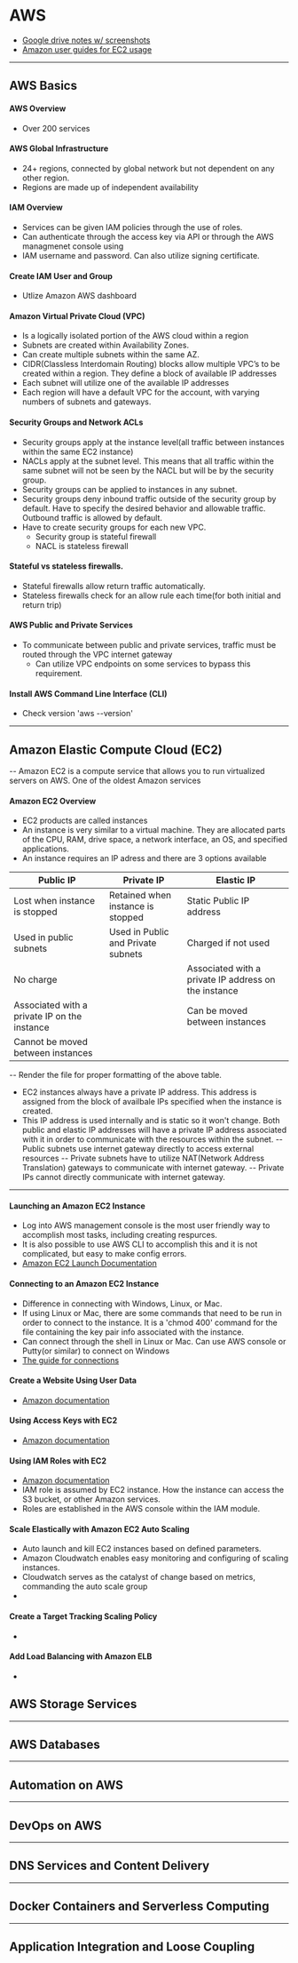 # 										AWS 
- [Google drive notes w/ screenshots](https://drive.google.com/drive/u/0/folders/1HcptrMI7-_dcfh_NF7D7bZkHReEedHkQ)
- [Amazon user guides for EC2 usage](https://docs.aws.amazon.com/ec2/index.html)
---
## AWS Basics

#### AWS Overview
- Over 200 services

####       AWS Global Infrastructure
- 24+ regions, connected by global network but not dependent on any other region.
- Regions are made up of independent availability 

#### IAM Overview
- Services can be given IAM policies through the use of roles. 
- Can authenticate through the access key via API or through the AWS managmenet console using 
- IAM username and password. Can also utilize signing certificate.

#### Create IAM User and Group
- Utlize Amazon AWS dashboard

#### Amazon Virtual Private Cloud (VPC)
- Is a logically isolated portion of the AWS cloud within a region
- Subnets are created within Availability Zones.
- Can create multiple subnets within the same AZ.
- CIDR(Classless Interdomain Routing) blocks allow multiple VPC’s to be created within a region. They define a block of available IP addresses
- Each subnet will utilize one of the available IP addresses
- Each region will have a default VPC for the account, with varying numbers of subnets and gateways.
	

#### Security Groups and Network ACLs
- Security groups apply at the instance level(all traffic between instances within the same EC2 instance)
- NACLs apply at the subnet level. This means that all traffic within the same subnet will not be seen by the NACL but will be by the security group. 
- Security groups can be applied to instances in any subnet.
- Security groups deny inbound traffic outside of the security group by default. Have to specify the desired behavior and allowable traffic. Outbound traffic is allowed by default.
- Have to create security groups for each new VPC.
  - Security group is stateful firewall
  - NACL is stateless firewall

#### Stateful vs stateless firewalls.
- Stateful firewalls allow return traffic automatically.
- Stateless firewalls check for an allow rule each time(for both initial and return trip)

#### AWS Public and Private Services
- To communicate between public and private services, traffic must be routed through the VPC internet gateway
	- Can utilize VPC endpoints on some services to bypass this requirement.

#### Install AWS Command Line Interface (CLI)
- Check version 'aws --version'

----	

## Amazon Elastic Compute Cloud (EC2)
 -- Amazon EC2 is a compute service that allows you to run virtualized servers on AWS. One of the oldest Amazon services
#### Amazon EC2 Overview
- EC2 products are called instances
- An instance is very similar to a virtual machine. They are allocated parts of the CPU, RAM, drive space, a network 
interface, an OS, and specified applications. 
- An instance requires an IP adress and there are 3 options available

| Public IP | Private IP | Elastic IP |
|-----------|------------| -----------|
|Lost when instance is stopped| Retained when instance is stopped| Static Public IP address|
|Used in public subnets| Used in Public and Private subnets| Charged if not used|
|No charge| |Associated with a private IP address on the instance|
|Associated with a private IP on the instance| | Can be moved between instances|
|Cannot be moved between instances| | |

-- Render the file for proper formatting of the above table.
- EC2 instances always have a private IP address. This address is assigned from the block of availbale IPs specified
when the instance is created.
- This IP address is used internally and is static so it won't change. Both public and elastic IP addresses will have
a private IP address associated with it in order to communicate with the resources within the subnet.
-- Public subnets use internet gateway directly to access external resources
-- Private subnets have to utilize NAT(Network Address Translation) gateways to communicate with internet gateway.
-- Private IPs cannot directly communicate with internet gateway. 
----

	
#### Launching an Amazon EC2 Instance
- Log into AWS management console is the most user friendly way to accomplish most tasks, including creating respurces.
- It is also possible to use AWS CLI to accomplish this and it is not complicated, but easy to make config errors.
- [Amazon EC2 Launch Documentation](https://docs.aws.amazon.com/AWSEC2/latest/UserGuide/LaunchingAndUsingInstances.html)
	
#### Connecting to an Amazon EC2 Instance
- Difference in connecting with Windows, Linux, or Mac.
- If using Linux or Mac, there are some commands that need to be run in order to connect to the instance. It is a 'chmod 400' command 
for the file containing the key pair info associated with the instance.
- Can connect through the shell in Linux or Mac. Can use AWS console or Putty(or similar) to connect on Windows
- [The guide for connections](https://docs.aws.amazon.com/AWSEC2/latest/UserGuide/AccessingInstances.html)
	
#### Create a Website Using User Data
- [Amazon documentation](https://docs.aws.amazon.com/AWSEC2/latest/UserGuide/user-data.html)
	
#### Using Access Keys with EC2
- [Amazon documentation](https://docs.aws.amazon.com/AWSEC2/latest/UserGuide/ec2-key-pairs.html)
	
#### Using IAM Roles with EC2
- [Amazon documentation](https://docs.aws.amazon.com/AWSEC2/latest/UserGuide/security-iam.html)
- IAM role is assumed by EC2 instance. How the instance can access the S3 bucket, or other Amazon services.
- Roles are established in the AWS console within the IAM module.
	
#### Scale Elastically with Amazon EC2 Auto Scaling
- Auto launch and kill EC2 instances based on defined parameters.
- Amazon Cloudwatch enables easy monitoring and configuring of scaling instances.
- Cloudwatch serves as the catalyst of change based on metrics, commanding the auto scale group
- 
	
#### Create a Target Tracking Scaling Policy
-
	
#### Add Load Balancing with Amazon ELB
-

## AWS Storage Services

----

## AWS Databases

----

## Automation on AWS

----

## DevOps on AWS

----

## DNS Services and Content Delivery

----

## Docker Containers and Serverless Computing

----

## Application Integration and Loose Coupling